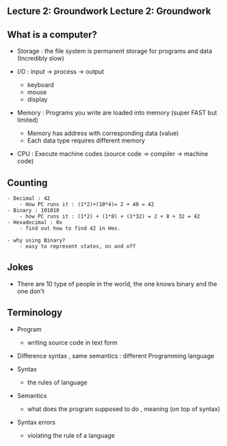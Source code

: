 Lecture 2: Groundwork Lecture 2: Groundwork
------------------------------------------


What is a computer?
-------------------
* Storage : the file system is permanent storage for programs and data (Incredibly slow)

* I/O : input -> process -> output
	- keyboard
	- mouse
	- display

* Memory : Programs you write are loaded into memory (super FAST but limited)
	- Memory has address with corresponding data (value)
	- Each data type requires different memory


* CPU : Execute machine codes (source code -> compiler -> machine code)

 Counting
 -----------

	- Decimal : 42  
		- How PC runs it : (1*2)+(10*4)= 2 + 40 = 42
	- Binary : 101010
		- how PC runs it : (1*2) + (1*8) + (1*32) = 2 + 8 + 32 = 42
	- Hexadecimal : 0x
		- find out how to find 42 in Hex.

	- why using Binary?
		- easy to represent states, on and off

Jokes
------
* There are 10 type of people in the world, the one knows binary and the one don't

Terminology
-------------
* Program
	- writing source code in text form

* Difference syntax , same semantics : different Programming language 

* Syntax
	- the rules of language
* Semantics
	- what does the program supposed to do , meaning (on top of syntax)
* Syntax errors 
	- violating the rule of a language












